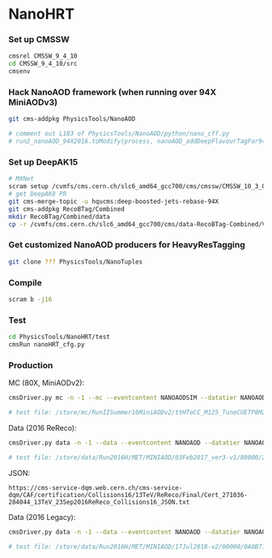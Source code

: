 # NanoHRT

### Set up CMSSW

```bash
cmsrel CMSSW_9_4_10
cd CMSSW_9_4_10/src
cmsenv
```

### Hack NanoAOD framework (when running over 94X MiniAODv3)

```bash
git cms-addpkg PhysicsTools/NanoAOD

# comment out L183 of PhysicsTools/NanoAOD/python/nano_cff.py
# run2_nanoAOD_94X2016.toModify(process, nanoAOD_addDeepFlavourTagFor94X2016) 
```

### Set up DeepAK15

```bash
# MXNet
scram setup /cvmfs/cms.cern.ch/slc6_amd64_gcc700/cms/cmssw/CMSSW_10_3_0_pre4/config/toolbox/slc6_amd64_gcc700/tools/selected/mxnet-predict.xml
# get DeepAK8 PR
git cms-merge-topic -u hqucms:deep-boosted-jets-rebase-94X
git cms-addpkg RecoBTag/Combined
mkdir RecoBTag/Combined/data
cp -r /cvmfs/cms.cern.ch/slc6_amd64_gcc700/cms/data-RecoBTag-Combined/V01-00-14/RecoBTag/Combined/data/DeepBoostedJet RecoBTag/Combined/data/ 
```

### Get customized NanoAOD producers for HeavyResTagging

```bash
git clone ??? PhysicsTools/NanoTuples
```

### Compile

```bash
scram b -j16
```

### Test

```bash
cd PhysicsTools/NanoHRT/test
cmsRun nanoHRT_cfg.py
```

### Production

MC (80X, MiniAODv2):

```bash
cmsDriver.py mc -n -1 --mc --eventcontent NANOAODSIM --datatier NANOAODSIM --conditions 94X_mcRun2_asymptotic_v2 --step NANO --nThreads 2 --era Run2_2016,run2_miniAOD_80XLegacy --customise PhysicsTools/NanoTuples/nanoTuples_cff.nanoTuples_customizeMC --filein file:step-1.root --fileout file:nano.root --no_exec

# test file: /store/mc/RunIISummer16MiniAODv2/ttHToCC_M125_TuneCUETP8M2_13TeV_powheg_pythia8/MINIAODSIM/PUMoriond17_80X_mcRun2_asymptotic_2016_TrancheIV_v6-v1/50000/106F8E1B-23ED-E711-9F58-0025905B861C.root
```

Data (2016 ReReco):

```bash
cmsDriver.py data -n -1 --data --eventcontent NANOAOD --datatier NANOAOD --conditions 94X_dataRun2_v4 --step NANO --nThreads 2 --era Run2_2016,run2_miniAOD_80XLegacy --customise PhysicsTools/NanoTuples/nanoTuples_cff.nanoTuples_customizeData --filein file:step-1.root --fileout file:nano.root --no_exec

# test file: /store/data/Run2016H/MET/MINIAOD/03Feb2017_ver3-v1/80000/2A9DE5C7-ADEA-E611-9F9C-008CFA111290.root
```


JSON:

```
https://cms-service-dqm.web.cern.ch/cms-service-dqm/CAF/certification/Collisions16/13TeV/ReReco/Final/Cert_271036-284044_13TeV_23Sep2016ReReco_Collisions16_JSON.txt
```

Data (2016 Legacy):

```bash
cmsDriver.py data -n -1 --data --eventcontent NANOAOD --datatier NANOAOD --conditions 94X_dataRun2_v10 --step NANO --nThreads 2 --era Run2_2016,run2_nanoAOD_94X2016 --customise PhysicsTools/NanoTuples/nanoTuples_cff.nanoTuples_customizeData --filein file:step-1.root --fileout file:nano.root --no_exec

# test file: /store/data/Run2016H/MET/MINIAOD/17Jul2018-v2/00000/0A0B71F7-75B8-E811-BAB7-0425C5DE7BE4.root
```

